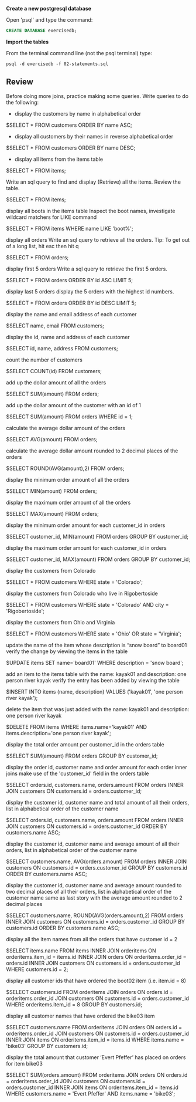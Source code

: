 **Create a new postgresql database**

Open 'psql' and type the command:

```sql
CREATE DATABASE exercisedb;
```

**Import the tables**

From the terminal command line (not the psql terminal) type:

```
psql -d exercisedb -f 02-statements.sql
```

## Review

Before doing more joins, practice making some queries.  Write queries to do the following:

- display the customers by name in alphabetical order

$SELECT * FROM customers ORDER BY name ASC;

- display all customers by their names in reverse alphabetical order

$SELECT * FROM customers ORDER BY name DESC;

- display all items from the items table

$SELECT * FROM items;

Write an sql query to find and display (Retrieve)  all the items. Review the table.

$SELECT * FROM items;

display all boots in the items table
Inspect the boot names, investigate wildcard matchers for LIKE command

$SELECT * FROM items WHERE name LIKE 'boot%';

display all orders
Write an sql query to retrieve all the orders. Tip: To get out of a long list, hit esc then hit q

$SELECT * FROM orders;

display first 5 orders
Write a sql query to retrieve the first 5 orders.

$SELECT * FROM orders ORDER BY id ASC LIMIT 5;

display last 5 orders
display the 5 orders with the highest id numbers.

$SELECT * FROM orders ORDER BY id DESC LIMIT 5;

display the name and email address of each customer

$SELECT name, email FROM customers;

display the id, name and address of each customer

$SELECT id, name, address FROM customers;

count the number of customers

$SELECT COUNT(id) FROM customers;

add up the dollar amount of all the orders

$SELECT SUM(amount) FROM orders;

add up the dollar amount of the customer with an id of 1

$SELECT SUM(amount) FROM orders WHERE id = 1;

calculate the average dollar amount of the orders

$SELECT AVG(amount) FROM orders;

calculate the average dollar amount rounded to 2 decimal places of the orders

$SELECT ROUND(AVG(amount),2) FROM orders;

display the minimum order amount of all the orders

$SELECT MIN(amount) FROM orders;

display the maximum order amount of all the orders

$SELECT MAX(amount) FROM orders;

display the minimum order amount for each customer_id in orders

$SELECT customer_id, MIN(amount) FROM orders GROUP BY customer_id;

display the maximum order amount for each customer_id in orders

$SELECT customer_id, MAX(amount) FROM orders GROUP BY customer_id;

display the customers from Colorado

$SELECT * FROM customers WHERE state = 'Colorado';

display the customers from Colorado who live in Rigobertoside

$SELECT * FROM customers WHERE state = 'Colorado' AND city = 'Rigobertoside';

display the customers from Ohio and Virginia

$SELECT * FROM customers WHERE state = 'Ohio' OR state = 'Virginia';

update the name of the item whose description is “snow board” to board01
verify the change by viewing the items in the table

$UPDATE items SET name='board01' WHERE description = 'snow board';

add an item to the items table with the name: kayak01 and description: one person river kayak
verify the entry has been added by viewing the table

$INSERT INTO items (name, description) VALUES ('kayak01', 'one person river kayak');

delete the item that was just added with the name: kayak01 and description: one person river kayak

$DELETE FROM items WHERE items.name='kayak01' AND items.description='one person river kayak';

display the total order amount per customer_id in the orders table

$SELECT SUM(amount) FROM orders GROUP BY customer_id;

display the order id, customer name and order amount for each order
inner joins make use of the 'customer_id' field in the orders table

$SELECT orders.id, customers.name, orders.amount FROM orders INNER JOIN customers ON customers.id = orders.customer_id;

display the customer id, customer name and total amount of all their orders, list in alphabetical order of the customer name

$SELECT orders.id, customers.name, orders.amount FROM orders INNER JOIN customers ON customers.id = orders.customer_id ORDER BY customers.name ASC;

display the customer id, customer name and average amount of all their orders, list in alphabetical order of the customer name

$SELECT customers.name, AVG(orders.amount) FROM orders INNER JOIN customers ON customers.id = orders.customer_id GROUP BY customers.id ORDER BY customers.name ASC;

display the customer id, customer name and average amount rounded to two decimal places of all their orders, list in alphabetical order of the customer name
same as last story with the average amount rounded to 2 decimal places

$SELECT customers.name, ROUND(AVG(orders.amount),2) FROM orders INNER JOIN customers ON customers.id = orders.customer_id GROUP BY customers.id ORDER BY customers.name ASC;

display all the item names from all the orders that have customer id = 2

$SELECT items.name FROM items INNER JOIN orderitems ON orderitems.item_id = items.id INNER JOIN orders ON orderitems.order_id = orders.id INNER JOIN customers ON customers.id = orders.customer_id WHERE customers.id = 2;

display all customer ids that have ordered the boot02 item (i.e. item.id = 8)

$SELECT customers.id FROM orderitems JOIN orders ON orders.id = orderitems.order_id JOIN customers ON customers.id = orders.customer_id WHERE orderitems.item_id = 8 GROUP BY customers.id;

display all customer names that have ordered the bike03 item

$SELECT customers.name FROM orderitems JOIN orders ON orders.id = orderitems.order_id JOIN customers ON customers.id = orders.customer_id INNER JOIN items ON orderitems.item_id = items.id WHERE items.name = 'bike03' GROUP BY customers.id;

display the total amount that customer ‘Evert Pfeffer’ has placed on orders for item bike03

$SELECT SUM(orders.amount) FROM orderitems JOIN orders ON orders.id = orderitems.order_id JOIN customers ON customers.id = orders.customer_id INNER JOIN items ON orderitems.item_id = items.id WHERE customers.name = 'Evert Pfeffer' AND items.name = 'bike03';

